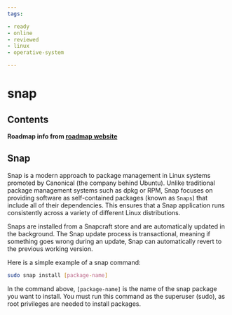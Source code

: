 ```yaml
---
tags:

- ready
- online
- reviewed
- linux
- operative-system

---
```


# snap

## Contents

__Roadmap info from [roadmap website](https://roadmap.sh/linux/package-management/snap)__

## Snap

Snap is a modern approach to package management in Linux systems promoted by Canonical (the company behind Ubuntu). Unlike traditional package management systems such as dpkg or RPM, Snap focuses on providing software as self-contained packages (known as `Snaps`) that include all of their dependencies. This ensures that a Snap application runs consistently across a variety of different Linux distributions.

Snaps are installed from a Snapcraft store and are automatically updated in the background. The Snap update process is transactional, meaning if something goes wrong during an update, Snap can automatically revert to the previous working version.

Here is a simple example of a snap command:

```bash
sudo snap install [package-name]

```

In the command above, `[package-name]` is the name of the snap package you want to install. You must run this command as the superuser (sudo), as root privileges are needed to install packages.
